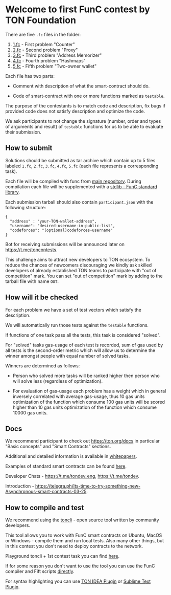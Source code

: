 # Welcome to first FunC contest by TON Foundation

There are five `.fc` files in the folder:
1. [1.fc](1.fc) - First problem "Counter"
2. [2.fc](2.fc) - Second problem "Proxy"
3. [3.fc](3.fc) - Third problem "Address Memorizer"
4. [4.fc](4.fc) - Fourth problem "Hashmaps"
5. [5.fc](5.fc) - Fifth problem "Two-owner wallet"

Each file has two parts:

* Comment with description of what the smart-contract should do.

* Code of smart-contract with one or more functions marked as `testable`.

The purpose of the contestants is to match code and description, fix bugs if provided code does not satisfy description and optimize the code. 

We ask participants to not change the signature (number, order and types of arguments and result) of `testable` functions for us to be able to evaluate their submission.

## How to submit

Solutions should be submitted as tar archive which contain up to 5 files labeled `1.fc`, `2.fc`, `3.fc`, `4.fc`, `5.fc` (each file represents a corresponding task). 

Each file will be compiled with func from [main repository](https://github.com/newton-blockchain/ton/tree/master/crypto/func). During compilation each file will be supplemented with a [stdlib - FunC standard library](https://github.com/newton-blockchain/ton/blob/master/crypto/smartcont/stdlib.fc). 

Each submission tarball should also contain `participant.json` with the following structure:
```
{
  "address" : "your-TON-wallet-address", 
  "username": "desired-username-in-public-list",
  "codeforces": "(optional)codeforces-username"
}
```

Bot for receiving submissions will be announced later on https://t.me/toncontests.

This challenge aims to attract new developers to TON ecosystem. To reduce the chances of newcomers discouraging we kindly ask skilled developers of already established TON teams to participate with "out of competition" mark.
You can set "out of competition" mark by adding to the tarball file with name `OUT`.

## How will it be checked

For each problem we have a set of test vectors which satisfy the description. 

We will automatically run those tests against the `testable` functions. 

If functions of one task pass all the tests, this task is considered "solved". 

For "solved" tasks gas-usage of each test is recorded, sum of gas used by all tests is the second-order metric which will allow us to determine the winner amongst people with equal number of solved tasks.

Winners are determined as follows:

* Person who solved more tasks will be ranked higher then person who will solve less (regardless of optimization).

* For evaluation of gas-usage each problem has a weight which in general inversely correlated with average gas-usage, thus 10 gas units optimization of the function which consume 100 gas units will be scored higher than 10 gas units optimization of the function which consume 10000 gas units.

## Docs

We recommend participant to check out https://ton.org/docs in particular "Basic concepts" and "Smart Contracts" sections. 

Additional and detailed information is available in [whitepapers](https://ton.org/docs/#/docs).

Examples of standard smart contracts can be found [here](https://github.com/newton-blockchain/ton/tree/master/crypto/smartcont).

Developer Chats - https://t.me/tondev_eng, https://t.me/tondev.

Introduction - https://telegra.ph/Its-time-to-try-something-new-Asynchronous-smart-contracts-03-25.

## How to compile and test

We recommend using the [toncli](https://github.com/disintar/toncli) - open source tool written by community developers.

This tool allows you to work with FunC smart contracts on Ubuntu, MacOS or Windows - compile them and run local tests. Also many other things, but in this contest you don't need to deploy contracts to the network.

Playground toncli + 1st contest task you can find [here](https://github.com/disintar/task-1-playground).

If for some reason you don't want to use the tool you can use the FunC compiler and Fift scripts [directly](https://ton.org/docs/#/smart-contracts/?id=func).

For syntax highlighting you can use [TON IDEA Plugin](https://plugins.jetbrains.com/plugin/18541-ton-development) or [Sublime Text Plugin](https://github.com/savva425/func_plugin_sublimetext3).
